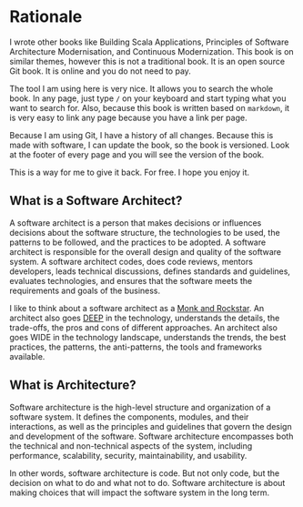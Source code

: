 # Rationale

I wrote other books like Building Scala Applications, Principles of Software Architecture Modernisation, and Continuous Modernization. This book is on similar themes, however this is not a traditional book. It is an open source Git book. It is online and you do not need to pay.

The tool I am using here is very nice. It allows you to search the whole book. In any page, just type `/` on your keyboard and start typing what you want to search for. Also, because this book is written based on `markdown`, it is very easy to link any page because you have a link per page. 

Because I am using Git, I have a history of all changes. Because this is made with software, I can update the book, so the book is versioned. Look at the footer of every page and you will see the version of the book.

This is a way for me to give it back. For free. I hope you enjoy it.

## What is a Software Architect?

A software architect is a person that makes decisions or influences decisions about the software structure, the technologies to be used, the patterns to be followed, and the practices to be adopted. A software architect is responsible for the overall design and quality of the software system. A software architect codes, does code reviews, mentors developers, leads technical discussions, defines standards and guidelines, evaluates technologies, and ensures that the software meets the requirements and goals of the business.

I like to think about a software architect as a [Monk and Rockstar](https://diego-pacheco.blogspot.com/2025/02/the-monk-and-rockstar.html). An architect also goes [DEEP](https://diego-pacheco.blogspot.com/2023/08/shallow-vs-deep-mindset.html) in the technology, understands the details, the trade-offs, the pros and cons of different approaches. An architect also goes WIDE in the technology landscape, understands the trends, the best practices, the patterns, the anti-patterns, the tools and frameworks available.

## What is Architecture?

Software architecture is the high-level structure and organization of a software system. It defines the components, modules, and their interactions, as well as the principles and guidelines that govern the design and development of the software. Software architecture encompasses both the technical and non-technical aspects of the system, including performance, scalability, security, maintainability, and usability.

In other words, software architecture is code. But not only code, but the decision on what to do and what not to do. Software architecture is about making choices that will impact the software system in the long term.